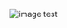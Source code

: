 ![image](https://user-images.githubusercontent.com/109879348/200185173-4898783c-a2d6-4f8f-aad7-2d774c5134d0.png) test


